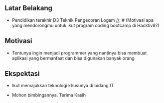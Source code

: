 [//]: # (Ceritakan sedikit tentang latar belakangmu seperti pendidikan terakhir atau pekerjaan sebelumnya)
## Latar Belakang
- Pendidikan terakhir D3 Teknik Pengecoran Logam
[//]: # (Motivasi apa yang mendorongmu untuk ikut program coding bootcamp di Hacktiv8?)
## Motivasi
- Tentunya ingin menjadi programmer yang nantinya bisa membuat aplikasi yang bermanfaat dan bisa digunakan banyak orang

[//]: # (Beri tahu kami, apa yang ingin kamu dapatkan di Hacktiv8 dan apa yang ingin kamu capai setelah lulus dari sini?)
## Ekspektasi
- Ikut memajukkan teknologi khusunya di bidang IT

[//]: # (Apakah ada hal lain yang ingin disampaikan? Bila ada, kamu bebas untuk menuliskannya)
- Mohon bimbingannya. Terima Kasih